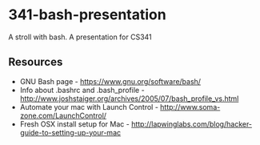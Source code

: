 # 341-bash-presentation
A stroll with bash. A presentation for CS341

## Resources
* GNU Bash page - https://www.gnu.org/software/bash/
* Info about .bashrc and .bash_profile - http://www.joshstaiger.org/archives/2005/07/bash_profile_vs.html
* Automate your mac with Launch Control - http://www.soma-zone.com/LaunchControl/
* Fresh OSX install setup for Mac - http://lapwinglabs.com/blog/hacker-guide-to-setting-up-your-mac
